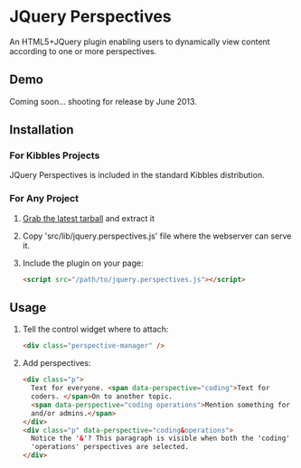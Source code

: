 JQuery Perspectives
===================
An HTML5+JQuery plugin enabling users to dynamically view content according to
one or more perspectives.

Demo
----

Coming soon... shooting for release by June 2013.

Installation
------------
### For Kibbles Projects

JQuery Perspectives is included in the standard Kibbles distribution.

### For Any Project

1.  [Grab the latest tarball](https://github.com/DogFoodSoftware/jquery-perspectives/archive/master.zip)
    and extract it
2.  Copy 'src/lib/jquery.perspectives.js' file where the webserver can serve it.
3.  Include the plugin on your page:

    ```HTML
    <script src="/path/to/jquery.perspectives.js"></script>
    ```

Usage
-----

1.  Tell the control widget where to attach:

    ```HTML
    <div class="perspective-manager" />
    ```

2.  Add perspectives:

    ```HTML
    <div class="p">
      Text for everyone. <span data-perspective="coding">Text for
      coders. </span>On to another topic.
      <span data-perspective="coding operations">Mention something for coders
      and/or admins.</span>
    </div>
    <div class="p" data-perspective="coding&operations">
      Notice the '&'? This paragraph is visible when both the 'coding' and
      'operations' perspectives are selected.
    </div>
    ```

<!--
Thanks to clintel for demonstrating how to combine fenced code with ordered
lists:

https://gist.github.com/clintel/1155906
-->
